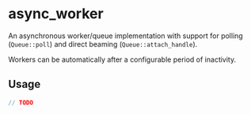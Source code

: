 # async_worker

An asynchronous worker/queue implementation with support for polling (`Queue::poll`) and direct beaming (`Queue::attach_handle`).

Workers can be automatically after a configurable period of inactivity.

## Usage

```rust
// TODO
```
